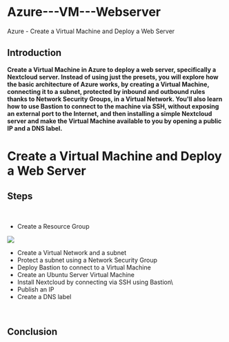 # Azure---VM---Webserver

Azure - Create a Virtual Machine and Deploy a Web Server

## Introduction

<b>Create a Virtual Machine in Azure to deploy a web server, specifically a Nextcloud server. Instead of using just the presets, you will explore how the basic architecture of Azure works, by creating a Virtual Machine, connecting it to a subnet, protected by inbound and outbound rules thanks to Network Security Groups, in a Virtual Network. You'll also learn how to use Bastion to connect to the machine via SSH, without exposing an external port to the Internet, and then installing a simple Nextcloud server and make the Virtual Machine available to you by opening a public IP and a DNS label.
</b>



# Create a Virtual Machine and Deploy a Web Server



## Steps

<br/>

- Create a Resource Group

<img src="https://i.imgur.com/WsRCtCR.png">
  
- Create a Virtual Network and a subnet
- Protect a subnet using a Network Security Group
- Deploy Bastion to connect to a Virtual Machine
- Create an Ubuntu Server Virtual Machine
- Install Nextcloud by connecting via SSH using Bastion\
- Publish an IP
- Create a DNS label
  
<br />

## Conclusion
